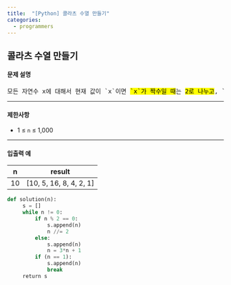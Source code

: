 ```yaml
---
title:  "[Python] 콜라츠 수열 만들기"
categories:
  - programmers
---
```


## 콜라츠 수열 만들기

#### 문제 설명<br/>



<pre>모든 자연수 x에 대해서 현재 값이 `x`이면 <mark>`x`가 짝수일 때</mark>는 <mark>2로 나누고</mark>, `x`가 <mark>홀수일 때는 `3 * x + 1`로 바꾸는 계산</mark>을 계속해서 반복하면 언젠가는 반드시 `x`가 1이 되는지 묻는 문제를 콜라츠 문제라고 부릅니다.그리고 위 과정에서 거쳐간 모든 수를 기록한 수열을 콜라츠 수열이라고 부릅니다.계산 결과 1,000 보다 작거나 같은 수에 대해서는 전부 언젠가 1에 도달한다는 것이 알려져 있습니다.임의의 1,000 보다 작거나 같은 양의 정수 `n`이 주어질 때 초기값이 `n`인 콜라츠 수열을 return 하는 solution 함수를 완성해 주세요.</pre>

---

#### 제한사항

- 1 ≤ `n` ≤ 1,000

---

#### 입출력 예

| n   | result                  |
| --- | ----------------------- |
| 10  | [10, 5, 16, 8, 4, 2, 1] |

```python
def solution(n):
     s = []
     while n != 0:
         if n % 2 == 0:
             s.append(n)
             n //= 2
         else:
             s.append(n)
             n = 3*n + 1
         if (n == 1):
             s.append(n) 
             break
     return s
```